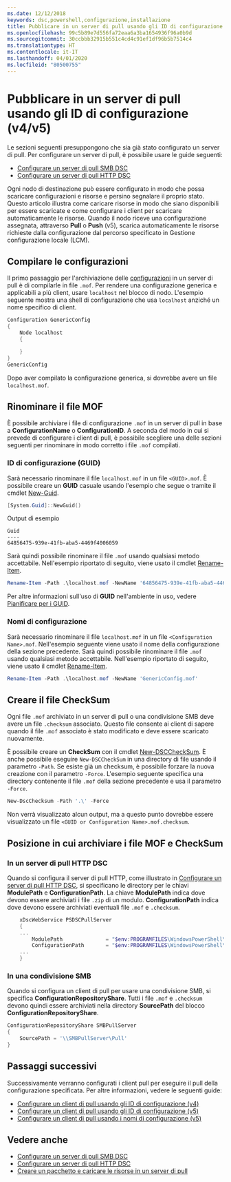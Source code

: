 ```yaml
---
ms.date: 12/12/2018
keywords: dsc,powershell,configurazione,installazione
title: Pubblicare in un server di pull usando gli ID di configurazione (v4/v5)
ms.openlocfilehash: 99c5b89e7d556fa72eaa6a3ba1654936f96a0b9d
ms.sourcegitcommit: 30ccbbb32915b551c4cd4c91ef1df96b5b7514c4
ms.translationtype: HT
ms.contentlocale: it-IT
ms.lasthandoff: 04/01/2020
ms.locfileid: "80500755"
---
```

# <a name="publish-to-a-pull-server-using-configuration-ids-v4v5"></a>Pubblicare in un server di pull usando gli ID di configurazione (v4/v5)

Le sezioni seguenti presuppongono che sia già stato configurato un server di pull. Per configurare un server di pull, è possibile usare le guide seguenti:

- [Configurare un server di pull SMB DSC](pullServerSmb.md)
- [Configurare un server di pull HTTP DSC](pullServer.md)

Ogni nodo di destinazione può essere configurato in modo che possa scaricare configurazioni e risorse e persino segnalare il proprio stato. Questo articolo illustra come caricare risorse in modo che siano disponibili per essere scaricate e come configurare i client per scaricare automaticamente le risorse. Quando il nodo riceve una configurazione assegnata, attraverso **Pull** o **Push** (v5), scarica automaticamente le risorse richieste dalla configurazione dal percorso specificato in Gestione configurazione locale (LCM).

## <a name="compile-configurations"></a>Compilare le configurazioni

Il primo passaggio per l'archiviazione delle [configurazioni](../configurations/configurations.md) in un server di pull è di compilarle in file `.mof`. Per rendere una configurazione generica e applicabili a più client, usare `localhost` nel blocco di nodo. L'esempio seguente mostra una shell di configurazione che usa `localhost` anziché un nome specifico di client.

```powershell
Configuration GenericConfig
{
    Node localhost
    {

    }
}
GenericConfig
```

Dopo aver compilato la configurazione generica, si dovrebbe avere un file `localhost.mof`.

## <a name="renaming-the-mof-file"></a>Rinominare il file MOF

È possibile archiviare i file di configurazione `.mof` in un server di pull in base a **ConfigurationName** o **ConfigurationID**. A seconda del modo in cui si prevede di configurare i client di pull, è possibile scegliere una delle sezioni seguenti per rinominare in modo corretto i file `.mof` compilati.

### <a name="configuration-ids-guid"></a>ID di configurazione (GUID)

Sarà necessario rinominare il file `localhost.mof` in un file `<GUID>.mof`. È possibile creare un **GUID** casuale usando l'esempio che segue o tramite il cmdlet [New-Guid](/powershell/module/microsoft.powershell.utility/new-guid).

```powershell
[System.Guid]::NewGuid()
```

Output di esempio

```Output
Guid
----
64856475-939e-41fb-aba5-4469f4006059
```

Sarà quindi possibile rinominare il file `.mof` usando qualsiasi metodo accettabile. Nell'esempio riportato di seguito, viene usato il cmdlet [Rename-Item](/powershell/module/microsoft.powershell.management/rename-item).

```powershell
Rename-Item -Path .\localhost.mof -NewName '64856475-939e-41fb-aba5-4469f4006059.mof'
```

Per altre informazioni sull'uso di **GUID** nell'ambiente in uso, vedere [Pianificare per i GUID](secureServer.md#guids).

### <a name="configuration-names"></a>Nomi di configurazione

Sarà necessario rinominare il file `localhost.mof` in un file `<Configuration Name>.mof`. Nell'esempio seguente viene usato il nome della configurazione della sezione precedente. Sarà quindi possibile rinominare il file `.mof` usando qualsiasi metodo accettabile. Nell'esempio riportato di seguito, viene usato il cmdlet [Rename-Item](/powershell/module/microsoft.powershell.management/rename-item).

```powershell
Rename-Item -Path .\localhost.mof -NewName 'GenericConfig.mof'
```

## <a name="create-the-checksum"></a>Creare il file CheckSum

Ogni file `.mof` archiviato in un server di pull o una condivisione SMB deve avere un file `.checksum` associato.
Questo file consente ai client di sapere quando il file `.mof` associato è stato modificato e deve essere scaricato nuovamente.

È possibile creare un **CheckSum** con il cmdlet [New-DSCCheckSum](/powershell/module/psdesiredstateconfiguration/new-dscchecksum). È anche possibile eseguire `New-DSCCheckSum` in una directory di file usando il parametro `-Path`.
Se esiste già un checksum, è possibile forzare la nuova creazione con il parametro `-Force`. L'esempio seguente specifica una directory contenente il file `.mof` della sezione precedente e usa il parametro `-Force`.

```powershell
New-DscChecksum -Path '.\' -Force
```

Non verrà visualizzato alcun output, ma a questo punto dovrebbe essere visualizzato un file `<GUID or Configuration Name>.mof.checksum`.

## <a name="where-to-store-mof-files-and-checksums"></a>Posizione in cui archiviare i file MOF e CheckSum

### <a name="on-a-dsc-http-pull-server"></a>In un server di pull HTTP DSC

Quando si configura il server di pull HTTP, come illustrato in [Configurare un server di pull HTTP DSC](pullServer.md), si specificano le directory per le chiavi **ModulePath** e **ConfigurationPath**. La chiave **ModulePath** indica dove devono essere archiviati i file `.zip` di un modulo. **ConfigurationPath** indica dove devono essere archiviati eventuali file `.mof` e `.checksum`.

```powershell
    xDscWebService PSDSCPullServer
    {
    ...
        ModulePath              = "$env:PROGRAMFILES\WindowsPowerShell\DscService\Modules"
        ConfigurationPath       = "$env:PROGRAMFILES\WindowsPowerShell\DscService\Configuration"
    ...
    }

```

### <a name="on-an-smb-share"></a>In una condivisione SMB

Quando si configura un client di pull per usare una condivisione SMB, si specifica **ConfigurationRepositoryShare**.
Tutti i file `.mof` e `.checksum` devono quindi essere archiviati nella directory **SourcePath** del blocco **ConfigurationRepositoryShare**.

```powershell
ConfigurationRepositoryShare SMBPullServer
{
    SourcePath = '\\SMBPullServer\Pull'
}
```

## <a name="next-steps"></a>Passaggi successivi

Successivamente verranno configurati i client pull per eseguire il pull della configurazione specificata. Per altre informazioni, vedere le seguenti guide:

- [Configurare un client di pull usando gli ID di configurazione (v4)](pullClientConfigId4.md)
- [Configurare un client di pull usando gli ID di configurazione (v5)](pullClientConfigId.md)
- [Configurare un client di pull usando i nomi di configurazione (v5)](pullClientConfigNames.md)

## <a name="see-also"></a>Vedere anche

- [Configurare un server di pull SMB DSC](pullServerSmb.md)
- [Configurare un server di pull HTTP DSC](pullServer.md)
- [Creare un pacchetto e caricare le risorse in un server di pull](package-upload-resources.md)
